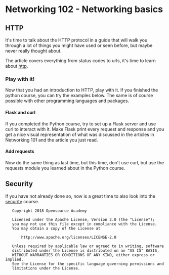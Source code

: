 # Networking 102 - Networking basics

## HTTP

It's time to talk about the HTTP protocol in a guide that will walk you through a lot of things you might have used or seen before, but maybe never really thought about.

The article covers everything from status codes to urls, it's time to learn about [http](https://code.tutsplus.com/tutorials/http-the-protocol-every-web-developer-must-know-part-1--net-31177).

### Play with it!

Now that you had an introduction to HTTP, play with it. If you finished the python course, you can try the examples below. The same is of course possible with other programming languages and packages.

#### Flask and curl
If you completed the Python course, try to set up a Flask server and use curl to interact with it. Make Flask print every request and response and you get a nice visual representation of what was discussed in the articles in Networking 101 and the article you just read.

#### Add requests
Now do the same thing as last time, but this time, don't use curl, but use the requests module you learned about in the Python course.

## Security

If you have not already done so, now is a great time to also look into the [security](https://github.com/Opensource-Academy/security) course.

```
   Copyright 2018 Opensource Academy

   Licensed under the Apache License, Version 2.0 (the "License");
   you may not use this file except in compliance with the License.
   You may obtain a copy of the License at

       http://www.apache.org/licenses/LICENSE-2.0

   Unless required by applicable law or agreed to in writing, software
   distributed under the License is distributed on an "AS IS" BASIS,
   WITHOUT WARRANTIES OR CONDITIONS OF ANY KIND, either express or implied.
   See the License for the specific language governing permissions and
   limitations under the License.
```
